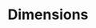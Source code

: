 ---
layout: default
bigquery: https://console.cloud.google.com/bigquery?p=covid-19-dimensions-ai&page=table&d=data&t=publications
contributors: Digital Science, https://www.digital-science.com/
cost: Free for personal, non-commercial use.
description: Dimensions contains more than 100 million publications, ranging from
  articles published in scholarly journals, books and book chapters, to preprints
  and conference proceedings. All publications are contextualized with linked data
  sets, funding, publications, patents, clinical trials, and policy documents. You
  can also view associated categories, funders, institutions, and researcher profiles.
documentation: https://docs.dimensions.ai/bigquery/index.html
last_edit: 04/05/2022, 08:48:09
location: https://www.dimensions.ai/products/free/
maintained_by: Digital Science, https://www.digital-science.com/
schema_fields:
- current_assignee_countries
- citations_count
- inventor_names
- repository_name
- book_series_title
- title
- funding_chf
- funding_aud
- jurisdiction
- issue
- category_hra
- category_icrp_ct
- aliases
- acronyms
- email_address
- priority_year
- pmcid
- start_year
- date_online
- family_count
- associated_publication_id
- journal
- relationships
- legal_events
- legal_status
- pages
- type
- citation_string
- original_assignee_countries
- types
- associated_publication_arxiv_id
- linkout
- original_assignee
- gender
- cpc
- application_number
- authors
- links
- associated_publication_pmid
- funder_org_cities
- resulting_publication_ids
- category_sdg
- active_years
- repository_id
- concepts
- external_ids
- priority_date
- metrics
- funding_gbp
- year
- publication_year
- patent_ids
- category_uoa
- granted_year
- established
- date_imported_gbq
- address
- granted_date
- current_assignee_orgs
- category_hrcs_rac
- book_title
- eisbn
- description
- family_members_ids
- repository_url
- labels
- mesh_headings
- end_year
- associated_publication_doi
- expiration_date
- funding_nzd
- editors
- doi
- abstract
- research_org_cities
- resulting_publication_doi
- acronym
- publication_ids
- cited_by_ids
- phase
- foa_number
- funder_org
- reference_ids
- category_for
- open_access_categories
- supporting_grant_ids
- altmetrics
- organisation_details
- family_id
- category_icrp_cso
- funder_orgs
- research_org_state_codes
- mesh_terms
- journal_lists
- funder_org_acronyms
- start_date
- investigators
- funding_usd
- categories
- conference
- grant_number
- filing_status
- research_orgs
- original_title
- date_print
- status
- conditions
- assignee_orgs
- assignee_countries
- expiration_year
- current_assignee
- original_assignee_orgs
- filing_year
- ipcr
- source_id
- research_org_state_names
- license
- publisher
- proceedings_title
- funding_currency
- publication_date
- isbn
- arxiv_id
- filing_date
- date_inserted
- open_access_categories_v2
- created_date
- funding_eur
- research_org_city_names
- end_date
- citations
- category_bra
- parent_id
- research_org_country_names
- associated_grant_ids
- date
- registry
- research_org_countries
- date_normal
- acknowledgements
- researcher_ids
- date_modified
- pmid
- funder_org_state_codes
- interventions
- wikipedia_url
- category_hrcs_hc
- kind
- id
- subtitles
- funding_amount
- original_abstract
- volume
- funding_cny
- funder_countries
- language
- funding_cad
- name
- funding_details
- funder_org_countries
- embargo_date
- funding_jpy
- clinical_trial_ids
- category_rcdc
- brief_title
shortname: dimensions
tags:
- scholarly literature
- patents
- funding
- clinical trials
- academic profiles
terms_of_use: 'Use of both the Dimensions COVID-19 dataset and full Dimensions dataset
  are subject to the Dimensions Terms of use: https://www.dimensions.ai/policies-terms-legal '
title: Dimensions
uuid: dcff88bd-fe6b-4fdb-8159-809bf9d7bc1c
---